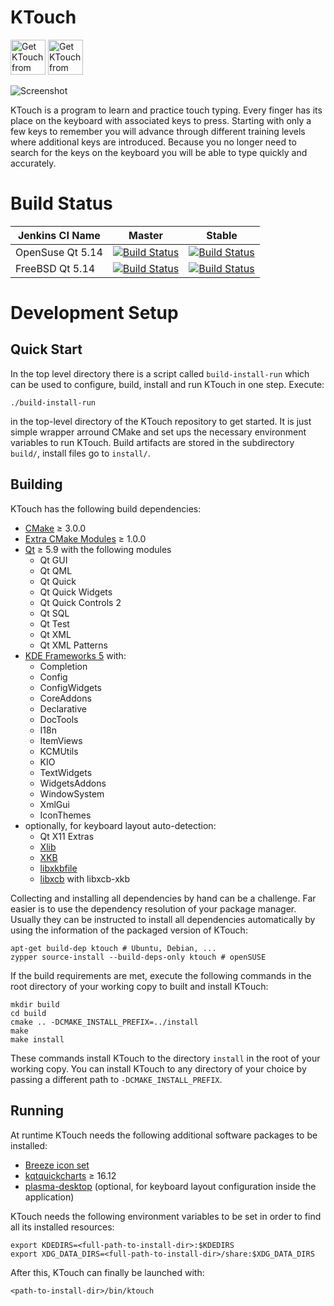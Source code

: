 # KTouch

<a href='https://flathub.org/apps/details/org.kde.ktouch'><img height='56' alt='Get KTouch from Flathub' src='https://flathub.org/assets/badges/flathub-badge-en.png'></a>
<a href='https://snapcraft.io/ktouch'><img height='56' alt='Get KTouch from the Snap Store' src='https://snapcraft.io/static/images/badges/en/snap-store-black.svg'></a>

![Screenshot](https://cdn.kde.org/screenshots/ktouch/ktouch.png)

KTouch is a program to learn and practice touch typing. Every finger
has its place on the keyboard with associated keys to press. Starting
with only a few keys to remember you will advance through different
training levels where additional keys are introduced. Because you no
longer need to search for the keys on the keyboard you will be able
to type quickly and accurately.

# Build Status

| Jenkins CI Name | Master | Stable |
| --------------- | ------ | ------ |
| OpenSuse Qt 5.14 | [![Build Status](https://build.kde.org/job/Applications/job/ktouch/job/kf5-qt5%20SUSEQt5.14/badge/icon)](https://build.kde.org/job/Applications/job/ktouch/job/kf5-qt5%20SUSEQt5.14/) | [![Build Status](https://build.kde.org/job/Applications/job/ktouch/job/stable-kf5-qt5%20SUSEQt5.14/badge/icon)](https://build.kde.org/job/Applications/job/ktouch/job/stable-kf5-qt5%20SUSEQt5.14/) |
| FreeBSD Qt 5.14 | [![Build Status](https://build.kde.org/job/Applications/job/ktouch/job/kf5-qt5%20FreeBSDQt5.14/badge/icon)](https://build.kde.org/job/Applications/job/ktouch/job/kf5-qt5%20FreeBSDQt5.14/) | [![Build Status](https://build.kde.org/job/Applications/job/ktouch/job/stable-kf5-qt5%20FreeBSDQt5.14/badge/icon)](https://build.kde.org/job/Applications/job/ktouch/job/stable-kf5-qt5%20FreeBSDQt5.14/) |

# Development Setup

## Quick Start

In the top level directory there is a script called `build-install-run`
which can be used to configure, build, install and run KTouch in one
step. Execute:

    ./build-install-run

in the top-level directory of the KTouch repository to get started.
It is just simple wrapper arround CMake and set ups the necessary
environment variables to run KTouch. Build artifacts are stored in
the subdirectory `build/`, install files go to `install/`.

## Building

KTouch has the following build dependencies:

 * [CMake][cmake] ≥ 3.0.0
 * [Extra CMake Modules][ecm] ≥ 1.0.0
 * [Qt][qt] ≥ 5.9 with the following modules
   * Qt GUI
   * Qt QML
   * Qt Quick
   * Qt Quick Widgets
   * Qt Quick Controls 2
   * Qt SQL
   * Qt Test
   * Qt XML
   * Qt XML Patterns
 * [KDE Frameworks 5][kf5] with:
   * Completion
   * Config
   * ConfigWidgets
   * CoreAddons
   * Declarative
   * DocTools
   * I18n
   * ItemViews
   * KCMUtils
   * KIO
   * TextWidgets
   * WidgetsAddons
   * WindowSystem
   * XmlGui
   * IconThemes
 * optionally, for keyboard layout auto-detection:
   * Qt X11 Extras
   * [Xlib][xlib]
   * [XKB][xkb]
   * [libxkbfile][libxkbfile]
   * [libxcb][libxcb] with libxcb-xkb

[cmake]: https://cmake.org/
[ecm]: https://cgit.kde.org/extra-cmake-modules.git/
[qt]: https://www.qt.io/
[kf5]: https://api.kde.org/frameworks/
[xlib]: https://tronche.com/gui/x/xlib/
[xkb]: https://www.x.org/wiki/XKB/
[libxkbfile]: https://gitlab.freedesktop.org/xorg/lib/libxkbfile
[libxcb]: https://xcb.freedesktop.org/

Collecting and installing all dependencies by hand can be a challenge.
Far easier is to use the dependency resolution of your package
manager. Usually they can be instructed to install all dependencies
automatically by using the information of the packaged version of
KTouch:

    apt-get build-dep ktouch # Ubuntu, Debian, ...
    zypper source-install --build-deps-only ktouch # openSUSE

If the build requirements are met, execute the following commands in
the root directory of your working copy to built and install KTouch:

    mkdir build
    cd build
    cmake .. -DCMAKE_INSTALL_PREFIX=../install
    make
    make install

These commands install KTouch to the directory `install` in the root of
your working copy. You can install KTouch to any directory of your
choice by passing a different path to `-DCMAKE_INSTALL_PREFIX`.

## Running

At runtime KTouch needs the following additional software packages to be
installed:

 * [Breeze icon set][breeze]
 * [kqtquickcharts][kqtquickcharts] ≥ 16.12
 * [plasma-desktop][plasma-desktop] (optional, for keyboard layout
   configuration inside the application)

[breeze]: https://phabricator.kde.org/source/breeze-icons/
[kqtquickcharts]: https://phabricator.kde.org/source/kqtquickcharts/
[plasma-desktop]: https://phabricator.kde.org/source/plasma-desktop/

KTouch needs the following environment variables to be set in order
to find all its installed resources:

    export KDEDIRS=<full-path-to-install-dir>:$KDEDIRS
    export XDG_DATA_DIRS=<full-path-to-install-dir>/share:$XDG_DATA_DIRS

After this, KTouch can finally be launched with:

    <path-to-install-dir>/bin/ktouch
